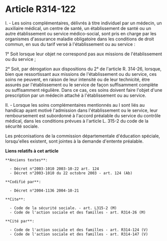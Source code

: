 # Article R314-122

I. - Les soins complémentaires, délivrés à titre individuel par un médecin, un auxiliaire médical, un centre de santé, un
établissement de santé ou un autre établissement ou service médico-social, sont pris en charge par les organismes d'assurance
maladie obligatoire dans les conditions de droit commun, en sus du tarif versé à l'établissement ou au service :

1° Soit lorsque leur objet ne correspond pas aux missions de l'établissement ou du service ;

2° Soit, par dérogation aux dispositions du 2° de l'article R. 314-26, lorsque, bien que ressortissant aux missions de
l'établissement ou du service, ces soins ne peuvent, en raison de leur intensité ou de leur technicité, être assurés par
l'établissement ou le service de façon suffisamment complète ou suffisamment régulière. Dans ce cas, ces soins doivent faire
l'objet d'une prescription par un médecin attaché à l'établissement ou au service.

II. - Lorsque les soins complémentaires mentionnés au I sont liés au handicap ayant motivé l'admission dans l'établissement
ou le service, leur remboursement est subordonné à l'accord préalable du service du contrôle médical, dans les conditions
prévues à l'article L. 315-2 du code de la sécurité sociale.

Les préconisations de la commission départementale d'éducation spéciale, lorsqu'elles existent, sont jointes à la demande
d'entente préalable.

**Liens relatifs à cet article**

	**Anciens textes**:

	  - Décret n°2003-1010 2003-10-22 art. 124
	  - Décret n°2003-1010 du 22 octobre 2003 - art. 124 (Ab)

	**Codifié par**:

	  - Décret n°2004-1136 2004-10-21

	**Cite**:

	  - Code de la sécurité sociale. - art. L315-2 (M)
	  - Code de l'action sociale et des familles - art. R314-26 (M)

	**Cité par**:

	  - Code de l'action sociale et des familles - art. R314-124 (V)
	  - Code de l'action sociale et des familles - art. R314-147 (V)
